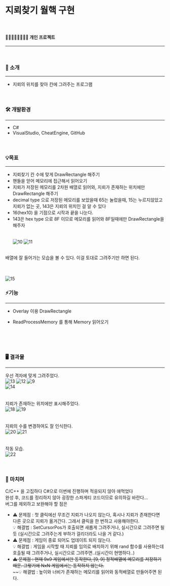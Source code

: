 # 지뢰찾기 월핵 구현
<br/>

#### 👨🏻‍👩🏻‍👧🏻‍👦🏻 개인 프로젝트
---  
<br/>


  
### 📢 소개
---
+ 지뢰의 위치를 찾아 칸에 그려주는 프로그램
<br/><br/><br/>

### 🛠️ 개발환경
---
+ C#
+ VisualStudio, CheatEngine, GitHub
<br/><br/><br/>



### 💡목표
---
+ 지뢰찾기 칸 수에 맞게 DrawRectangle 해주기
+ 핸들을 얻어 메모리에 접근해서 읽어오기
+ 지뢰가 저장된 메모리를 2차원 배열로 읽어와, 지뢰가 존재하는 위치에만 DrawRectangle 해주기
+ decimal type 으로 저장된 메모리를 보았을때 65는 눌렀을때, 15는 누르지않았고 지뢰가 없는 곳, 143은 지뢰의 위치인 걸 알 수 있다
+ 16(hex10) 을 기점으로 시작과 끝을 나눈다.
+ 143은 hex type 으로 8F 이므로 메모리를 읽어와 8F일때에만 DrawRectangle을 해주자
<br/><br/><br/>
![10](https://github.com/oracle312/find_mine/assets/72733953/b151fe7c-ab85-4f46-9b8c-31c966d600ea)
![11](https://github.com/oracle312/find_mine/assets/72733953/d369ba30-8eff-4e93-bf63-3b1bad8405b1)
<br/>
배열에 잘 들어가는 모습을 볼 수 있다. 이걸 토대로 그려주기만 하면 된다.
<br/><br/><br/>

![15](https://github.com/oracle312/find_mine/assets/72733953/21508828-1a5f-47db-a4eb-2829d04a92e7)
<br/>


### ⚡기능
---
+ Overlay 이용 DrawRectangle
+ ReadProcessMemory 를 통해 Memory 읽어오기
  
  <br/><br/><br/>

### 🖥️ 결과물
---
우선 격자에 맞게 그려주었다.<br/>
![13](https://github.com/oracle312/find_mine/assets/72733953/abf1aaf3-f263-45d9-b3df-ee44a5fe768a)
![12](https://github.com/oracle312/find_mine/assets/72733953/798ca7f6-221e-4fce-af5b-31c5debbbbf5)
![9](https://github.com/oracle312/find_mine/assets/72733953/8a12e080-3565-41e1-a3ad-47646565741f)
<br/>
![14](https://github.com/oracle312/find_mine/assets/72733953/a5cadc14-5042-4c41-a9c0-ece59345788a)
<br/><br/><br/> 지뢰가 존재하는 위치에만 표시해주었다.<br/>
![18](https://github.com/oracle312/find_mine/assets/72733953/1ffd2f16-4dbf-45f1-846d-bed407ede12b)
![19](https://github.com/oracle312/find_mine/assets/72733953/4b7d17a6-1bef-4fbf-bf3d-57e9d5dd70b8)
<br/><br/><br/> 지뢰의 수를 변경하여도 잘 인식한다.<br/>
![20](https://github.com/oracle312/find_mine/assets/72733953/9c8b2692-b27c-4f96-bba5-9d36d99403ba)
![21](https://github.com/oracle312/find_mine/assets/72733953/84c91655-806b-45a9-9aa5-9493a4412da7)
<br/><br/><br/> 작동 모습.<br/>
![22](https://github.com/oracle312/find_mine/assets/72733953/eb5f587f-227f-46c7-a672-226bcf48373c)
<br/><br/><br/>

### 💾 마치며
C/C++ 을 고집하다 C#으로 이번에 진행하며 적응되지 않아 애먹었다 <br/>
완성 후, 코드를 정리하지 않아 굉장한 스파게티 코드이므로 유의하길 바란다... <br/>
버그를 제외하고 보완해야 할 점은<br/>
+ ⚠️ 문제점 : 첫 클릭에선 무조건 지뢰가 나오지 않는다, 혹시나 지뢰가 존재한다면 다른 곳으로 지뢰가 옮겨간다. 그래서 클릭을 한 번하고 사용해야한다.<br/>
  💡 해결법 : SetCursorPos가 호출되면 새롭게 그려주거나, 실시간으로 그려주면 될 듯 (실시간으로 그려주는게 부하가 걸리더라도 나을 거 같다.)<br/>
+ ⚠️ 문제점 : 게임이 종료 되어도 업데이트 되지 않는다.<br/>
  💡 해결법 : 게임을 시작할 때 지뢰를 임의로 배치하기 위해 rand 함수를 사용하는데 호출될 때 그려주거나, 실시간으로 그려주면..(실시간이 현명하다..)<br/>
+ ~~⚠️ 문제점 : 현재 9x9 게임에서만 동작한다, [9, 9] 정적배열에 메모리를 저장하기 때문. 그렇기에 NxN 게임에서는 동작하지 않는다.~~<br/>
  ~~💡 해결법 : 높이와 너비가 존재하는 메모리를 읽어와 동적배열로 만들어주면 된다.


